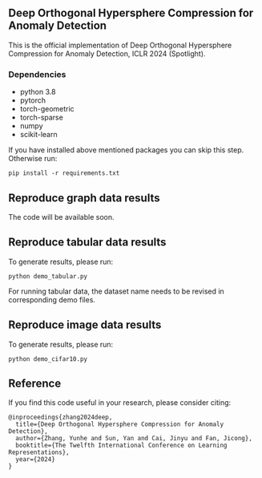 ## Deep Orthogonal Hypersphere Compression for Anomaly Detection
This is the official implementation of Deep Orthogonal Hypersphere Compression for Anomaly Detection, ICLR 2024 (Spotlight).

### Dependencies

* python 3.8
* pytorch
* torch-geometric
* torch-sparse
* numpy
* scikit-learn

If you have installed above mentioned packages you can skip this step. Otherwise run:

    pip install -r requirements.txt

## Reproduce graph data results

The code will be available soon.


## Reproduce tabular data results

To generate results, please run:

    python demo_tabular.py

For running tabular data, the dataset name needs to be revised in corresponding demo files. 

## Reproduce image data results

To generate results, please run:

    python demo_cifar10.py


## Reference

If you find this code useful in your research, please consider citing:

```
@inproceedings{zhang2024deep,
  title={Deep Orthogonal Hypersphere Compression for Anomaly Detection},
  author={Zhang, Yunhe and Sun, Yan and Cai, Jinyu and Fan, Jicong},
  booktitle={The Twelfth International Conference on Learning Representations},
  year={2024}
}
```
